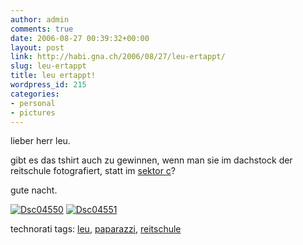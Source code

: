 ```yaml
---
author: admin
comments: true
date: 2006-08-27 00:39:32+00:00
layout: post
link: http://habi.gna.ch/2006/08/27/leu-ertappt/
slug: leu-ertappt
title: leu ertappt!
wordpress_id: 215
categories:
- personal
- pictures
---
```



lieber herr leu.
  
gibt es das tshirt auch zu gewinnen, wenn man sie im dachstock der reitschule fotografiert, statt im [sektor c](http://www.leumund.ch/index.php/v3/comments/mr-50-percent-wettbewerb/)?
  
gute nacht.



[![Dsc04550](http://habi.gna.ch/blog/images/DSC04550-tm.jpg)](http://habi.gna.ch/blog/images/DSC04550.jpg) [![Dsc04551](http://habi.gna.ch/blog/images/DSC04551-tm.jpg)](http://habi.gna.ch/blog/images/DSC04551.jpg)





technorati tags: [leu](http://www.technorati.com/tag/leu), [paparazzi](http://www.technorati.com/tag/paparazzi), [reitschule](http://www.technorati.com/tag/reitschule)
